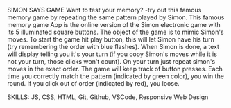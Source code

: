 SIMON SAYS GAME
Want to test your memory? -try out this famous memory game by repeating the same pattern played by Simon.
This famous memory game App is the online version of the Simon electronic game with its 5 illuminated square buttons.
The object of the game is to mimic Simon's moves. To start the game hit play button, this will let Simon have
his turn (try remembering the order with blue flashes). When Simon is done, a text will display telling you
it's your turn (if you copy Simon's moves while it is not your turn, those clicks won't count).
On your turn just repeat simon's moves in the exact order. The game will keep track of button presses. Each time
you correctly match the pattern (indicated by green color), you win the round. If you click out of order (indicated by red), you loose.

SKILLS: JS, CSS, HTML, Git, Github, VSCode, Responsive Web Design